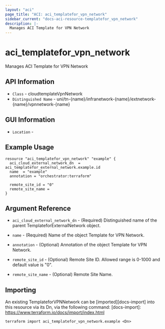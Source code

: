 ```yaml
---
layout: "aci"
page_title: "ACI: aci_templatefor_vpn_network"
sidebar_current: "docs-aci-resource-templatefor_vpn_network"
description: |-
  Manages ACI Template for VPN Network
---
```


# aci_templatefor_vpn_network #

Manages ACI Template for VPN Network

## API Information ##

* `Class` - cloudtemplateVpnNetwork
* `Distinguished Name` - uni/tn-{name}/infranetwork-{name}/extnetwork-{name}/vpnnetwork-{name}

## GUI Information ##

* `Location` - 


## Example Usage ##

```hcl
resource "aci_templatefor_vpn_network" "example" {
  aci_cloud_external_network_dn  = aci_templatefor_external_network.example.id
  name  = "example"
  annotation = "orchestrator:terraform"

  remote_site_id = "0"
  remote_site_name = 
}
```

## Argument Reference ##

* `aci_cloud_external_network_dn` - (Required) Distinguished name of the parent TemplateforExternalNetwork object.
* `name` - (Required) Name of the object Template for VPN Network.
* `annotation` - (Optional) Annotation of the object Template for VPN Network.

* `remote_site_id` - (Optional) Remote Site ID. Allowed range is 0-1000 and default value is "0".
* `remote_site_name` - (Optional) Remote Site Name.


## Importing ##

An existing TemplateforVPNNetwork can be [imported][docs-import] into this resource via its Dn, via the following command:
[docs-import]: https://www.terraform.io/docs/import/index.html


```
terraform import aci_templatefor_vpn_network.example <Dn>
```